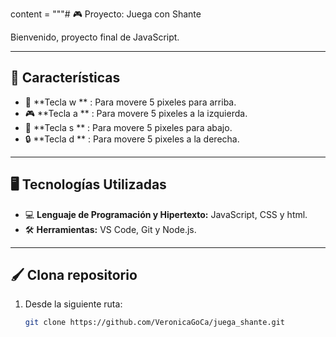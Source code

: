 content = """# 🎮 Proyecto: Juega con Shante

Bienvenido, proyecto final de JavaScript.

---

## 🔧 Características

- 💪 **Tecla w ** : Para movere 5 pixeles para arriba.
- 🎮 **Tecla a ** : Para movere 5 pixeles a la izquierda.
- 🌟 **Tecla s ** : Para movere 5 pixeles para abajo.
- 🔒 **Tecla d ** : Para movere 5 pixeles a la derecha.

---

## 🖥️ Tecnologías Utilizadas
- 💻 **Lenguaje de Programación y Hipertexto:** JavaScript, CSS y html.
- 🛠️ **Herramientas:** VS Code, Git y Node.js.


---

## 🖌️ Clona repositorio

1. Desde la siguiente ruta:
   ```bash
   git clone https://github.com/VeronicaGoCa/juega_shante.git
